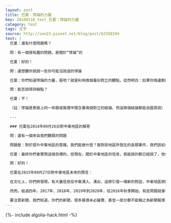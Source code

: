 ```yaml
---
layout: post
title: 巴夏：悖論的力量
key: 20180110_text_巴夏：悖論的力量
category: text
tags: 文字
source: http://san23.pixnet.net/blog/post/63350194
text: |
  巴夏：還有什麼問題嗎？

  問：有一個很有趣的問題，是關於“悖論”的

  巴夏：好的！

  問：還想聽你說說一些你可能沒說過的悖論

  巴夏：你們知道悖論的力量，是吧？就是利用兩個看似對立的觀點，從而明白：如果你兩邊都能看到，那說明在中間的某個位置存在著 和諧/一致，你們也許能從中悟出一些 對中東地區有幫助的東西

  問：能否說得詳細點？

  巴夏：不！

  （註：悖論是表面上同一命題或推理中隱含著兩個對立的結論，而這兩個結論都能自圓其說）

  ---

  ### 巴夏在2014年09月26日對中東地區的解答

  問：還有一個來自我們聽眾的問題

  問題是：對於提升中東地區的意識，我們能做什麼？面對該地區所發生的各類事件，我們該如何應對？畢竟，我們想生活在（暴力）事件絕跡的地球上

  巴夏：最終你們會實現這個目標的，但現在，關於中東地區的信息，我能說的都已經說了，他們現在所做的一些選擇，不能說是最積極正面的，因為這些選擇的背後有著非常強大的勢頭/動量，需要有些人把這些勢頭/動量釋放出來，因為他們根本不相信，甚至在現在這個節點，他們根本沒能力相信，對於某些事情，還有其他做法的（其他解決方案），所以，如果這就是他們要選擇的道路，那他們可能就必須強迫自己穿過“針眼”，只有到了另一面，他們才會意識到自己根本不需要那麼做

  問：好的！

  巴夏在2015年09月27日對中東地區未來的預言：

  在文化上，你們將發現，有大量信息從中東湧入、湧出，這將引發一場新的對話，中東地區將開始覺醒，外界與中東、中東與外界都將出現新的交流渠道，中東的政權體系，已經控制該地區相當相當長的時間，這些舊制度、舊傳統、舊思想也將受到輕微的衝擊，你們很多人也將通過這些交流渠道，來幫助中東地區的人民，幫助他們自由地表達自己，幫助他們，漸漸融入你們的地球村，幫助中東地區的發展，也幫助了你們地球的發展，同時，該地區，也可能存在相當的反抗勢力，暴力事件在一段時間內可能會增加，來抗擊、壓制人們自由慾望的爆發，用你們的話說，可能是：局勢有點混亂。

  然而，經過四年，2017年、2018年、2019年到2020年，從2016年秋季開始，有些問題就會被解決，再經過四年的發展，中東局勢也許最終會慢慢穩定下來，至少表面上看起來是和平的，這些跡像剛開始都很小，但如果知道怎麼看，你就會發現它們

  要注意新聞，我們知道，你們的新聞，很多報導未必屬實，甚至一部分都不能稱之為新聞報導，但大部分還算是，而且你們可以在字裡行間讀出真實情況
---
```


{%- include algolia-hack.html -%}
